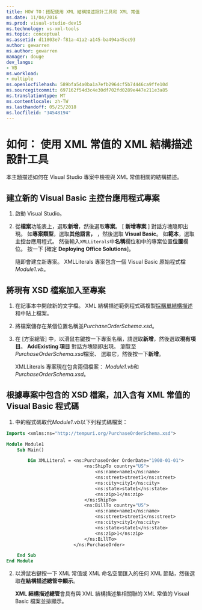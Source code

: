 ```yaml
---
title: HOW TO：搭配使用 XML 結構描述設計工具和 XML 常值
ms.date: 11/04/2016
ms.prod: visual-studio-dev15
ms.technology: vs-xml-tools
ms.topic: conceptual
ms.assetid: d11803e7-f81a-41a2-a145-ba494a45cc93
author: gewarren
ms.author: gewarren
manager: douge
dev_langs:
- VB
ms.workload:
- multiple
ms.openlocfilehash: 589bfa54a0ba1a7efb2964cf5b74446ca9ffe10d
ms.sourcegitcommit: 697162f54d3c4e30df702fd0289e447e211e3a85
ms.translationtype: MT
ms.contentlocale: zh-TW
ms.lasthandoff: 05/25/2018
ms.locfileid: "34548194"
---
```

# <a name="how-to-use-the-xml-schema-designer-with-xml-literals"></a>如何： 使用 XML 常值的 XML 結構描述設計工具

本主題描述如何在 Visual Studio 專案中檢視與 XML 常值相關的結構描述。

## <a name="to-create-a-new-visual-basic-console-application-project"></a>建立新的 Visual Basic 主控台應用程式專案

1.  啟動 Visual Studio。

2.  從**檔案**功能表上，選取**新增**，然後選取**專案**。 [ **新增專案** ] 對話方塊隨即出現。 如**專案類型**，選取**其他語言，** ，然後選取  **Visual Basic**。 如**範本**，選取 主控台應用程式。 然後輸入`XMLLiterals`中**名稱**欄位和中的專案位置**位置**欄位。 按一下 [確定 **Deploying Office Solutions**]。

     隨即會建立新專案。 XMLLiterals 專案包含一個 Visual Basic 原始程式檔*Module1.vb*。

## <a name="to-add-an-existing-xsd-file-to-the-project"></a>將現有 XSD 檔案加入至專案

1.  在記事本中開啟新的文字檔。 XML 結構描述範例程式碼複製[採購單結構描述](../xml-tools/sample-xsd-file-simple-schema.md)和中貼上檔案。

2.  將檔案儲存在某個位置名稱並*PurchaseOrderSchema.xsd*。

3.  在 [方案總管] 中，以滑鼠右鍵按一下專案名稱，請選取**新增**，然後選取**現有項目**。 **AddExisting 項目** 對話方塊隨即出現。 瀏覽至*PurchaseOrderSchema.xsd*檔案、 選取它，然後按一下**新增**。

     XMLLiterals 專案現在包含兩個檔案： *Module1.vb*和*PurchaseOrderSchema.xsd*。

## <a name="to-add-visual-basic-code-with-an-xml-literal-based-on-the-xsd-file-included-in-the-project"></a>根據專案中包含的 XSD 檔案，加入含有 XML 常值的 Visual Basic 程式碼

1.  中的程式碼取代*Module1.vb*以下列程式碼檔案：

   ```vb
   Imports <xmlns:ns="http://tempuri.org/PurchaseOrderSchema.xsd">

   Module Module1
       Sub Main()

           Dim XMLLiteral = <ns:PurchaseOrder OrderDate="1900-01-01">
                                <ns:ShipTo country="US">
                                    <ns:name>name1</ns:name>
                                    <ns:street>street1</ns:street>
                                    <ns:city>city1</ns:city>
                                    <ns:state>state1</ns:state>
                                    <ns:zip>1</ns:zip>
                                </ns:ShipTo>
                                <ns:BillTo country="US">
                                    <ns:name>name1</ns:name>
                                    <ns:street>street1</ns:street>
                                    <ns:city>city1</ns:city>
                                    <ns:state>state1</ns:state>
                                    <ns:zip>1</ns:zip>
                                </ns:BillTo>
                            </ns:PurchaseOrder>

       End Sub
   End Module
   ```

2.  以滑鼠右鍵按一下 XML 常值或 XML 命名空間匯入的任何 XML 節點，然後選取**在結構描述總管中顯示**。

     **XML 結構描述總管**會具有與 XML 結構描述集相關聯的 XML 常值的 Visual Basic 檔案並排顯示。
